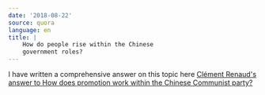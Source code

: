 ```yaml
---
date: '2018-08-22'
source: quora
language: en
title: |
    How do people rise within the Chinese
    government roles?
---
```


I have written a comprehensive answer on this topic here [Clément
Renaud\'s answer to How does promotion work within the Chinese Communist
party?](http://quora.com/How-does-promotion-work-within-the-Chinese-Communist-party/answer/Cl%C3%A9ment-Renaud)
